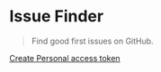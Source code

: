 # Issue Finder

> Find good first issues on GitHub.

[Create Personal access token](https://github.com/settings/tokens/new)
